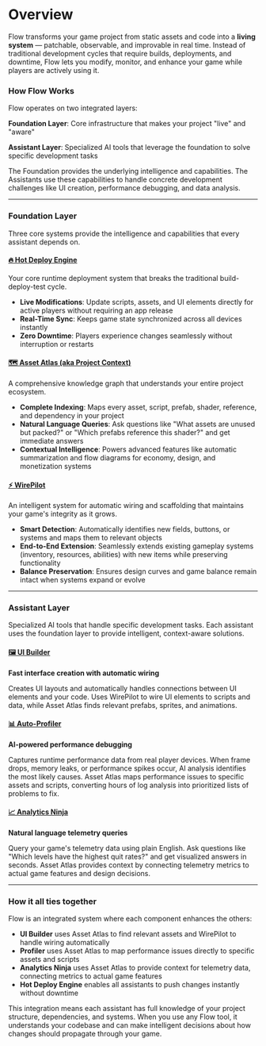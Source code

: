 # Overview

Flow transforms your game project from static assets and code into a **living system** — patchable, observable, and improvable in real time. Instead of traditional development cycles that require builds, deployments, and downtime, Flow lets you modify, monitor, and enhance your game while players are actively using it.

### How Flow Works

Flow operates on two integrated layers:

**Foundation Layer**: Core infrastructure that makes your project "live" and "aware"&#x20;

**Assistant Layer**: Specialized AI tools that leverage the foundation to solve specific development tasks

The Foundation provides the underlying intelligence and capabilities. The Assistants use these capabilities to handle concrete development challenges like UI creation, performance debugging, and data analysis.

***

### Foundation Layer

Three core systems provide the intelligence and capabilities that every assistant depends on.

#### [🔥 Hot Deploy Engine](broken-reference)

Your core runtime deployment system that breaks the traditional build-deploy-test cycle.

* **Live Modifications**: Update scripts, assets, and UI elements directly for active players without requiring an app release
* **Real-Time Sync**: Keeps game state synchronized across all devices instantly
* **Zero Downtime**: Players experience changes seamlessly without interruption or restarts

#### [🗺 Asset Atlas (aka Project Context)](broken-reference)

A comprehensive knowledge graph that understands your entire project ecosystem.

* **Complete Indexing**: Maps every asset, script, prefab, shader, reference, and dependency in your project
* **Natural Language Queries**: Ask questions like "What assets are unused but packed?" or "Which prefabs reference this shader?" and get immediate answers
* **Contextual Intelligence**: Powers advanced features like automatic summarization and flow diagrams for economy, design, and monetization systems

#### [⚡ WirePilot](broken-reference)

An intelligent system for automatic wiring and scaffolding that maintains your game's integrity as it grows.

* **Smart Detection**: Automatically identifies new fields, buttons, or systems and maps them to relevant objects
* **End-to-End Extension**: Seamlessly extends existing gameplay systems (inventory, resources, abilities) with new items while preserving functionality
* **Balance Preservation**: Ensures design curves and game balance remain intact when systems expand or evolve

***

### Assistant Layer

Specialized AI tools that handle specific development tasks. Each assistant uses the foundation layer to provide intelligent, context-aware solutions.

#### [🖼 UI Builder](broken-reference)

**Fast interface creation with automatic wiring**

Creates UI layouts and automatically handles connections between UI elements and your code. Uses WirePilot to wire UI elements to scripts and data, while Asset Atlas finds relevant prefabs, sprites, and animations.

#### [📊 Auto-Profiler](broken-reference)

**AI-powered performance debugging**

Captures runtime performance data from real player devices. When frame drops, memory leaks, or performance spikes occur, AI analysis identifies the most likely causes. Asset Atlas maps performance issues to specific assets and scripts, converting hours of log analysis into prioritized lists of problems to fix.

#### [📈 Analytics Ninja](broken-reference)

**Natural language telemetry queries**

Query your game's telemetry data using plain English. Ask questions like "Which levels have the highest quit rates?" and get visualized answers in seconds. Asset Atlas provides context by connecting telemetry metrics to actual game features and design decisions.

***

### How it all ties together

Flow is an integrated system where each component enhances the others:

* **UI Builder** uses Asset Atlas to find relevant assets and WirePilot to handle wiring automatically
* **Profiler** uses Asset Atlas to map performance issues directly to specific assets and scripts
* **Analytics Ninja** uses Asset Atlas to provide context for telemetry data, connecting metrics to actual game features
* **Hot Deploy Engine** enables all assistants to push changes instantly without downtime

This integration means each assistant has full knowledge of your project structure, dependencies, and systems. When you use any Flow tool, it understands your codebase and can make intelligent decisions about how changes should propagate through your game.
